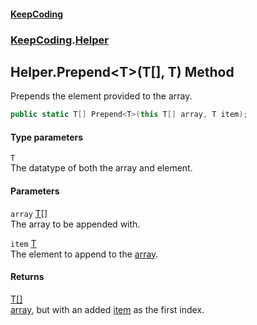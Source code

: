 #### [KeepCoding](index.md 'index')
### [KeepCoding](KeepCoding.md 'KeepCoding').[Helper](Helper.md 'KeepCoding.Helper')
## Helper.Prepend&lt;T&gt;(T[], T) Method
Prepends the element provided to the array.  
```csharp
public static T[] Prepend<T>(this T[] array, T item);
```
#### Type parameters
<a name='KeepCoding.Helper.Prepend.T.(T...T).T'></a>
`T`  
The datatype of both the array and element.
  
#### Parameters
<a name='KeepCoding.Helper.Prepend.T.(T...T).array'></a>
`array` [T](Helper.Prepend.i8XdK+dEsS2yPy6VrcQW6w.md#KeepCoding.Helper.Prepend.T.(T...T).T 'KeepCoding.Helper.Prepend&lt;T&gt;(T[], T).T')[[]](https://docs.microsoft.com/en-us/dotnet/api/System.Array 'System.Array')  
The array to be appended with.
  
<a name='KeepCoding.Helper.Prepend.T.(T...T).item'></a>
`item` [T](Helper.Prepend.i8XdK+dEsS2yPy6VrcQW6w.md#KeepCoding.Helper.Prepend.T.(T...T).T 'KeepCoding.Helper.Prepend&lt;T&gt;(T[], T).T')  
The element to append to the [array](Helper.Prepend.i8XdK+dEsS2yPy6VrcQW6w.md#KeepCoding.Helper.Prepend.T.(T...T).array 'KeepCoding.Helper.Prepend&lt;T&gt;(T[], T).array').
  
#### Returns
[T](Helper.Prepend.i8XdK+dEsS2yPy6VrcQW6w.md#KeepCoding.Helper.Prepend.T.(T...T).T 'KeepCoding.Helper.Prepend&lt;T&gt;(T[], T).T')[[]](https://docs.microsoft.com/en-us/dotnet/api/System.Array 'System.Array')  
[array](Helper.Prepend.i8XdK+dEsS2yPy6VrcQW6w.md#KeepCoding.Helper.Prepend.T.(T...T).array 'KeepCoding.Helper.Prepend&lt;T&gt;(T[], T).array'), but with an added [item](Helper.Prepend.i8XdK+dEsS2yPy6VrcQW6w.md#KeepCoding.Helper.Prepend.T.(T...T).item 'KeepCoding.Helper.Prepend&lt;T&gt;(T[], T).item') as the first index.

